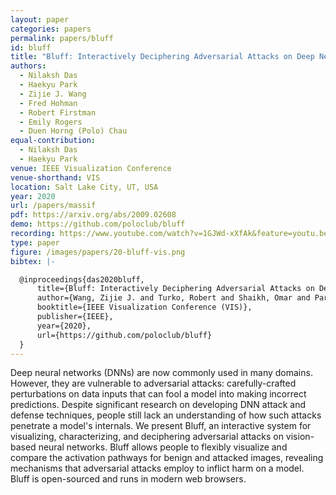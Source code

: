 ```yaml
---
layout: paper
categories: papers
permalink: papers/bluff
id: bluff
title: "Bluff: Interactively Deciphering Adversarial Attacks on Deep Neural Networks"
authors:
  - Nilaksh Das
  - Haekyu Park
  - Zijie J. Wang
  - Fred Hohman
  - Robert Firstman
  - Emily Rogers
  - Duen Horng (Polo) Chau
equal-contribution:
  - Nilaksh Das
  - Haekyu Park
venue: IEEE Visualization Conference
venue-shorthand: VIS
location: Salt Lake City, UT, USA
year: 2020
url: /papers/massif
pdf: https://arxiv.org/abs/2009.02608
demo: https://github.com/poloclub/bluff
recording: https://www.youtube.com/watch?v=1GJWd-xXfAk&feature=youtu.be&ab_channel=IEEEVisConference2020
type: paper
figure: /images/papers/20-bluff-vis.png
bibtex: |-

  @inproceedings{das2020bluff,
      title={Bluff: Interactively Deciphering Adversarial Attacks on Deep Neural Networks},
      author={Wang, Zijie J. and Turko, Robert and Shaikh, Omar and Park, Haekyu and Das, Nilaksh and Hohman, Fred and Kahng, Minsuk and Chau, Duen Horng (Polo)},
      booktitle={IEEE Visualization Conference (VIS)},
      publisher={IEEE},
      year={2020},
      url={https://github.com/poloclub/bluff}
  }
---
```


Deep neural networks (DNNs) are now commonly used in many domains.
However, they are vulnerable to adversarial attacks: carefully-crafted perturbations on data inputs that can fool a model into making incorrect predictions. 
Despite significant research on developing DNN attack and defense techniques, people still lack an understanding of how such attacks penetrate a model's internals.
We present Bluff, an interactive system for visualizing, characterizing, and deciphering adversarial attacks on vision-based neural networks.
Bluff allows people to flexibly visualize and compare the activation pathways for benign and attacked images, revealing mechanisms that adversarial attacks employ to inflict harm on a model.
Bluff is open-sourced and runs in modern web browsers.
